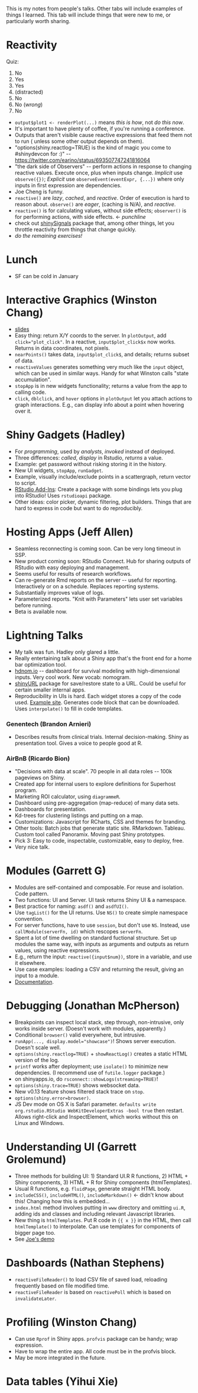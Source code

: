 This is my notes from people's talks. Other tabs will include examples of things I learned.
This tab will include things that were new to me, or particularly worth sharing.

Reactivity
==========

Quiz:

1. No
2. Yes
3. Yes
4. (distracted)
5. No
6. No (*wrong*)
7. No

* `output$plot1 <- renderPlot(...)` means _this is how_, not _do this now_.
* It's important to have plenty of coffee, if you're running a conference.
* Outputs that aren't visible cause reactive expressions that feed them not to run (
unless some other output depends on them).
* "options(shiny.reactlog=TRUE) is the kind of magic you come to #shinydevcon for :)" -- https://twitter.com/earino/status/693507747241816064
* "the dark side of Observers" -- perform actions in response to changing reactive values. 
Execute once, plus when inputs change. _Implicit_ use `observe({})`; _Explicit_ use
`observeEvent(eventExpr, {...})` where only inputs in first expression are dependencies.
* Joe Cheng is funny.
* `reactive()` are _lazy_, _cached_, and _reactive_. Order of execution is hard to reason
about. `observe()` are _eager_, (caching is N/A), and _reactive_. 
* `reactive()` is for calculating values, without side effects; `observer()` is for
performing actions, with side effects. <- *punchline*
* check out [shinySignals](https://github.com/hadley/shinySignals) 
package that, among other things, let you throttle reactivity from things that change quickly.
* _do the remaining exercises!_

Lunch
=====

* SF can be cold in January

Interactive Graphics (Winston Chang)
====================================

* [slides](bit.ly/23Av4Y3)
* Easy thing: return X/Y coords to the server. In `plotOutput`, add `click="plot_click"`.
In a reactive, `input$plot_click$x` now works. Returns in data coordinates, not pixels.
* `nearPoints()` takes data, `input$plot_click$`, and details; returns subset of data.
* `reactiveValues` generates something very much like the `input` object, which can be used in
similar ways. Handy for what Winston calls "state accumulation".
* `stopApp` is in new widgets functionality; returns a value from the app to calling code.
* `click`, `dblclick`, and `hover` options in `plotOutput` let you attach actions to graph
interactions. E.g., can display info about a point when hovering over it.

Shiny Gadgets (Hadley)
======================

* For _programming_, used by _analysts_, _invoked_ instead of deployed.
* Three differences: _called_, _display_ in Rstudio, _returns_ a value.
* Example: get password without risking storing it in the history. 
* New UI widgets, `stopApp`, `runGadget`.
* Example, visually include/exclude points in a scattergraph, return vector to script.
* [RStudio Add-Ins](https://rstudio.github.io/rstudioaddins/): 
Create a package with some bindings lets you plug into RStudio!
Uses `rstudioapi` package.
* Other ideas: color picker, dynamic filtering, plot builders. Things that are hard to 
express in code but want to do reproducibly.

Hosting Apps (Jeff Allen)
=========================

* Seamless reconnecting is coming soon. Can be very long timeout in SSP.
* New product coming soon: RStudio Connect. Hub for sharing outputs of RStudio with easy
deploying and management.
* Seems useful for results of research workflows.
* Can re-generate Rmd reports on the server -- useful for reporting. Interactively or on
a schedule. Replaces reporting systems.
* Substantially improves value of logs.
* Parameterized reports. "Knit with Parameters" lets user set variables before running.
* Beta is available now.

Lightning Talks
===============

* My talk was fun. Hadley only glared a little.
* Really entertaining talk about a Shiny app that's the front end for a home bar optimization
tool.
* [hdnom.io](http://hdnom.io/) -- dashboard for survival modeling with high-dimensional inputs. 
Very cool work. New vocab: nomogram.
* [shinyURL](https://github.com/aoles/shinyURL) package for save/restore state to a URL. Could
be useful for certain smaller internal apps.
* Reproducibility in UIs is hard. Each widget stores a copy of the code used. 
[Example site](www.intro-stats.com). Generates code block that can be downloaded.
Uses `interpolate()` to fill in code templates. 

### Genentech (Brandon Arnieri)	

* Describes results from clinical trials. Internal decision-making. 
Shiny as presentation tool. Gives a voice to people good at R.

### AirBnB (Ricardo Bion)	

* "Decisions with data at scale". 70 people in all data roles -- 100k pageviews on Shiny.
* Created app for internal users to explore definitions for Superhost program. 
* Marketing ROI calculator, using `diagrammeR`. 
* Dashboard using pre-aggregation (map-reduce) of many data sets. 
* Dashboards for presentation.
* Kd-trees for clustering listings and putting on a map.
* Customizations: Javascript for RCharts, CSS and themes for branding. 
* Other tools: Batch jobs that generate static site. RMarkdown. Tableau. 
Custom tool called Panoramix. Moving past Shiny prototypes.
* Pick 3: Easy to code, inspectable, customizable, easy to deploy, free.
* Very nice talk.

Modules (Garrett G)
===================

* Modules are self-contained and composable. For reuse and isolation. Code pattern.
* Two functions: UI and Server. UI task returns Shiny UI & a namespace.
* Best practice for naming: `asdf()` and `asdfUI()`. 
* Use `tagList()` for the UI returns. Use `NS()` to create simple namespace convention.
* For server functions, have to use `session`, but don't use `NS`. Instead, use
`callModule(serverFn, id)` which rescopes `serverFn`. 
* Spent a lot of time dwelling on standard fuctional structure. Set up modules the same way,
with inputs as arguments and outputs as return values, using reactive expressions.
* E.g., return the input: `reactive({input$num})`, store in a variable, and use it elsewhere.
* Use case examples: loading a CSV and returning the result, giving an input to a module.
* [Documentation](http://shiny.rstudio.com/articles/modules.html).

Debugging (Jonathan McPherson)
==============================

* Breakpoints can inspect local stack, step through, non-intrusive, only works inside server. 
(Doesn't work with modules, apparently.)
* Conditional `browser()` valid everywhere, but intrusive.
* `runApp(..., display.model="showcase")`! Shows server execution. Doesn't scale well.
* `options(shiny.reactlog=TRUE)` + `showReactLog()` creates a static HTML version of the log.
* `printf` works after deployment; use `isolate()` to minimize new dependencies. (I 
recommend use of `futile.logger` package.)
* on shinyapps.io, do `rsconnect::showLogs(streaming=TRUE)`! 
* `options(shiny.trace=TRUE)` shows websocket data.
* New v0.13 feature shows filtered stack trace on `stop`. 
* `options(shiny.error=browser)`.
* JS Dev mode on OS X is Safari parameter. `defaults write org.rstudio.RStudio WebKitDeveloperExtras -bool true` then restart. Allows right-click and InspectElement, which
works without this on Linux and Windows.

Understanding UI (Garrett Grolemund)
====================================

* Three methods for building UI: 1) Standard UI.R
R functions, 2) HTML + Shiny components, 3) HTML + R for
Shiny components (htmlTemplates).
* Usual R functions, e.g. `fluidPage`, generate straight HTML body. 
* `includeCSS()`, `includeHTML()`, `includeMarkdown()` <- didn't know about this! Changing 
how this is embedded...
* `index.html` method involves putting in `www` directory and omitting `ui.R`, adding
ids and classes and including relevant Javascript libraries.
* New thing is `htmlTemplates`. Put R code in `{{ x }}` in the HTML, then call `htmlTemplate()`
to interpolate. Can use templates for components of bigger page too.
* See [Joe's demo](https://github.com/jcheng5/scorecard-app)

Dashboards (Nathan Stephens)
============================

* `reactiveFileReader()` to load CSV file of saved load, reloading frequently based on file
modified time.
* `reactiveFileReader` is based on `reactivePoll` which is based on `invalidateLater`.

Profiling (Winston Chang)
=========================

* Can use `Rprof` in Shiny apps. `profvis` package can be handy; wrap expression.
* Have to wrap the entire app. All code must be in the profvis block.
* May be more integrated in the future.

Data tables  (Yihui Xie)
========================

